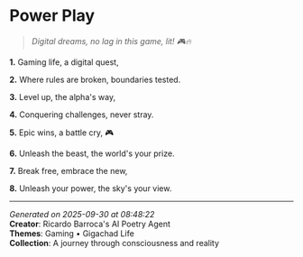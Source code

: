 # Power Play

> *Digital dreams, no lag in this game, lit! 🎮🔥*

**1.** Gaming life, a digital quest,


**2.** Where rules are broken, boundaries tested.


**3.** Level up, the alpha's way,


**4.** Conquering challenges, never stray.


**5.** Epic wins, a battle cry, 🎮


**6.** Unleash the beast, the world's your prize.


**7.** Break free, embrace the new,


**8.** Unleash your power, the sky's your view.



---

*Generated on 2025-09-30 at 08:48:22*  
**Creator**: Ricardo Barroca's AI Poetry Agent  
**Themes**: Gaming • Gigachad Life  
**Collection**: A journey through consciousness and reality